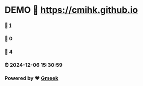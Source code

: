 # DEMO :link: https://cmihk.github.io 
### :page_facing_up: [1](https://cmihk.github.io/tag.html) 
### :speech_balloon: 0 
### :hibiscus: 4 
### :alarm_clock: 2024-12-06 15:30:59 
### Powered by :heart: [Gmeek](https://github.com/Meekdai/Gmeek)

